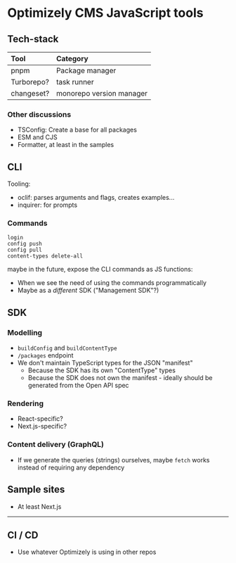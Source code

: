 # Optimizely CMS JavaScript tools

## Tech-stack

| Tool       | Category                 |
| :--------- | :----------------------- |
| pnpm       | Package manager          |
| Turborepo? | task runner              |
| changeset? | monorepo version manager |

### Other discussions

- TSConfig: Create a base for all packages
- ESM and CJS
- Formatter, at least in the samples

## CLI

Tooling:

- oclif: parses arguments and flags, creates examples...
- inquirer: for prompts

### Commands

```
login
config push
config pull
content-types delete-all
```

maybe in the future, expose the CLI commands as JS functions:

- When we see the need of using the commands programmatically
- Maybe as a _different_ SDK ("Management SDK"?)

## SDK

### Modelling

- `buildConfig` and `buildContentType`
- `/packages` endpoint
- We don't maintain TypeScript types for the JSON "manifest"
  - Because the SDK has its own "ContentType" types
  - Because the SDK does not own the manifest - ideally should be generated from the Open API spec

### Rendering

- React-specific?
- Next.js-specific?

### Content delivery (GraphQL)

- If we generate the queries (strings) ourselves, maybe `fetch` works instead of requiring any dependency

## Sample sites

- At least Next.js

---

## CI / CD

- Use whatever Optimizely is using in other repos
